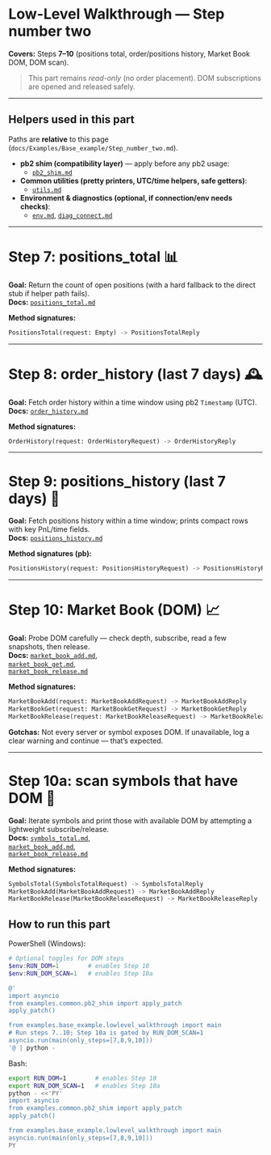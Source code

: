 # Low-Level Walkthrough — Step number two
**Covers:** Steps **7–10** (positions total, order/positions history, Market Book DOM, DOM scan).  

> This part remains *read-only* (no order placement). DOM subscriptions are opened and released safely.

---

## Helpers used in this part
Paths are **relative** to this page (`docs/Examples/Base_example/Step_number_two.md`).

- **pb2 shim (compatibility layer)** — apply before any pb2 usage:  
  - [`pb2_shim.md`](../Common/pb2_shim.md)
- **Common utilities (pretty printers, UTC/time helpers, safe getters)**:  
  - [`utils.md`](../Common/utils.md)
- **Environment & diagnostics (optional, if connection/env needs checks)**:  
  - [`env.md`](../Common/env.md), [`diag_connect.md`](../Common/diag_connect.md)

---

# Step 7: positions_total 📊
**Goal:** Return the count of open positions (with a hard fallback to the direct stub if helper path fails).  
**Docs:** [`positions_total.md`](../../MT5Account/Orders_Positions_History/positions_total.md)

**Method signatures:**
```python
PositionsTotal(request: Empty) -> PositionsTotalReply
```

---

# Step 8: order_history (last 7 days) 🕰️
**Goal:** Fetch order history within a time window using pb2 `Timestamp` (UTC).  
**Docs:** [`order_history.md`](../../MT5Account/Orders_Positions_History/order_history.md)

**Method signatures:**
```python
OrderHistory(request: OrderHistoryRequest) -> OrderHistoryReply
```

---

# Step 9: positions_history (last 7 days) 📜
**Goal:** Fetch positions history within a time window; prints compact rows with key PnL/time fields.  
**Docs:** [`positions_history.md`](../../MT5Account/Orders_Positions_History/positions_history.md)

**Method signatures (pb):**
```python
PositionsHistory(request: PositionsHistoryRequest) -> PositionsHistoryReply
```

---

# Step 10: Market Book (DOM) 📈
**Goal:** Probe DOM carefully — check depth, subscribe, read a few snapshots, then release.  
**Docs:** [`market_book_add.md`](../../MT5Account/Symbols_and_Market/market_book_add.md),  
[`market_book_get.md`](../../MT5Account/Symbols_and_Market/market_book_get.md),  
[`market_book_release.md`](../../MT5Account/Symbols_and_Market/market_book_release.md)

**Method signatures:**
```python
MarketBookAdd(request: MarketBookAddRequest) -> MarketBookAddReply
MarketBookGet(request: MarketBookGetRequest) -> MarketBookGetReply
MarketBookRelease(request: MarketBookReleaseRequest) -> MarketBookReleaseReply
```
**Gotchas:** Not every server or symbol exposes DOM. If unavailable, log a clear warning and continue — that’s expected.

---

# Step 10a: scan symbols that have DOM 🔎
**Goal:** Iterate symbols and print those with available DOM by attempting a lightweight subscribe/release.  
**Docs:** [`symbols_total.md`](../../MT5Account/Symbols_and_Market/symbols_total.md),  
[`market_book_add.md`](../../MT5Account/Symbols_and_Market/market_book_add.md),  
[`market_book_release.md`](../../MT5Account/Symbols_and_Market/market_book_release.md)

**Method signatures:**
```python
SymbolsTotal(SymbolsTotalRequest) -> SymbolsTotalReply
MarketBookAdd(MarketBookAddRequest) -> MarketBookAddReply
MarketBookRelease(MarketBookReleaseRequest) -> MarketBookReleaseReply
```

## How to run this part
PowerShell (Windows):
```powershell
# Optional toggles for DOM steps
$env:RUN_DOM=1        # enables Step 10
$env:RUN_DOM_SCAN=1   # enables Step 10a

@'
import asyncio
from examples.common.pb2_shim import apply_patch
apply_patch()

from examples.base_example.lowlevel_walkthrough import main
# Run steps 7..10; Step 10a is gated by RUN_DOM_SCAN=1
asyncio.run(main(only_steps=[7,8,9,10]))
'@ | python -

```

Bash:
```bash
export RUN_DOM=1        # enables Step 10
export RUN_DOM_SCAN=1   # enables Step 10a
python - <<'PY'
import asyncio
from examples.common.pb2_shim import apply_patch
apply_patch()

from examples.base_example.lowlevel_walkthrough import main
asyncio.run(main(only_steps=[7,8,9,10]))
PY
```

